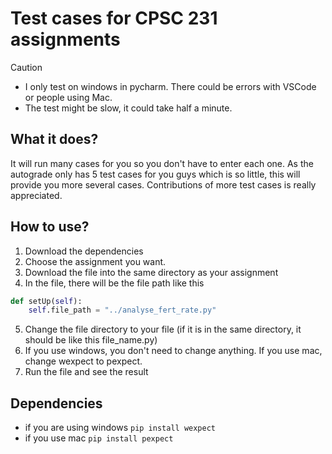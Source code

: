 # Test cases for CPSC 231 assignments

>[!CAUTION]
>- I only test on windows in pycharm. There could be errors with VSCode or people using Mac. <br>
>- The test might be slow, it could take half a minute.

## What it does?
It will run many cases for you so you don't have to enter each one. As the autograde only has 5 test cases for you guys which is so little, this will provide you more several cases. Contributions of more test cases is really appreciated.

## How to use?
1. Download the dependencies
2. Choose the assignment you want.
3. Download the file into the same directory as your assignment
4. In the file, there will be the file path like this

```python
def setUp(self):
    self.file_path = "../analyse_fert_rate.py"
```
5. Change the file directory to your file (if it is in the same directory, it should be like this file_name.py)
6. If you use windows, you don't need to change anything. If you use mac, change wexpect to pexpect.
7. Run the file and see the result


## Dependencies
- if you are using windows ```pip install wexpect``` 
- if you use mac ```pip install pexpect```
